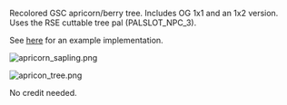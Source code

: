 Recolored GSC apricorn/berry tree. Includes OG 1x1 and an 1x2 version. Uses the RSE cuttable tree pal (PALSLOT\_NPC\_3).

See [here](https://github.com/GraionDilach/spinarakgreen/wiki/Apricorn-Trees-(pokeemerald%E2%80%90expansion)) for an example implementation.

![apricorn_sapling.png](apricorn_sapling.png)

![apricon_tree.png](apricon_tree.png)

No credit needed.
